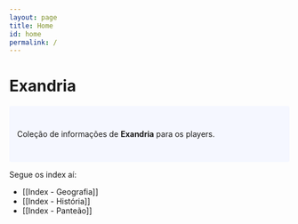 ```yaml
---
layout: page
title: Home
id: home
permalink: /
---
```


# Exandria

<p style="padding: 3em 1em; background: #f5f7ff; border-radius: 4px;">
  Coleção de informações de <span style="font-weight: bold">Exandria</span> para os players.
</p>

Segue os index aí:
- [[Index - Geografia]]
- [[Index - História]]
- [[Index - Panteão]]

<style>
  .wrapper {
    max-width: 46em;
  }
</style>
